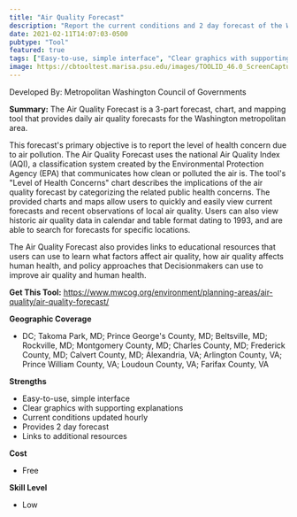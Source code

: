 ```yaml
---
title: "Air Quality Forecast"
description: "Report the current conditions and 2 day forecast of the Washington D.C. Air Quality"
date: 2021-02-11T14:07:03-0500
pubtype: "Tool"
featured: true
tags: ["Easy-to-use, simple interface", "Clear graphics with supporting explanations", "Current conditions updated hourly", "Provides 2 day forecast", "Links to additional resources"]
image: https://cbtooltest.marisa.psu.edu/images/TOOLID_46.0_ScreenCapture-1.png
---
```

Developed By: Metropolitan Washington Council of Governments

**Summary:** The Air Quality Forecast is a 3-part forecast, chart, and mapping tool that provides daily air quality forecasts for the Washington metropolitan area.

This forecast's primary objective is to report the level of health concern due to air pollution. The Air Quality Forecast uses the national Air Quality Index (AQI), a classification system created by the Environmental Protection Agency (EPA) that communicates how clean or polluted the air is. The tool's "Level of Health Concerns" chart describes the implications of the air quality forecast by categorizing the related public health concerns. The provided charts and maps allow users to quickly and easily view current forecasts and recent observations of local air quality. Users can also view historic air quality data in calendar and table format dating to 1993, and are able to search for forecasts for specific locations.

The Air Quality Forecast also provides links to educational resources that users can use to learn what factors affect air quality, how air quality affects human health, and policy approaches that Decisionmakers can use to improve air quality and human health.

__**Get This Tool:**__ https://www.mwcog.org/environment/planning-areas/air-quality/air-quality-forecast/


__**Geographic Coverage**__
- DC; Takoma Park, MD; Prince George's County, MD; Beltsville, MD; Rockville, MD; Montgomery County, MD; Charles County, MD; Frederick County, MD; Calvert County, MD; Alexandria, VA; Arlington County, VA; Prince William County, VA; Loudoun County, VA; Farifax County, VA

__**Strengths**__
-  Easy-to-use, simple interface
-   Clear graphics with supporting explanations
-   Current conditions updated hourly
-   Provides 2 day forecast
-   Links to additional resources

__**Cost**__
- Free

__**Skill Level**__
- Low
